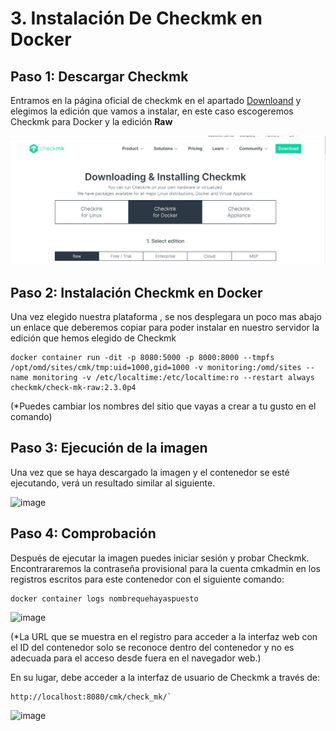 # 3. Instalación De Checkmk en Docker

## Paso 1: Descargar Checkmk
Entramos en la página oficial de checkmk en el apartado [Downloand](https://checkmk.com/download?utm_content=headerCta) y elegimos la edición que vamos a instalar, en este caso escogeremos Checkmk para Docker y la edición **Raw**

![image](/img/capturas/eledock.png)

## Paso 2: Instalación Checkmk en Docker

Una vez elegido nuestra plataforma , se nos desplegara un poco mas abajo un enlace que deberemos copiar para poder instalar en nuestro servidor la edición que hemos elegido de Checkmk

```````
docker container run -dit -p 8080:5000 -p 8000:8000 --tmpfs /opt/omd/sites/cmk/tmp:uid=1000,gid=1000 -v monitoring:/omd/sites --name monitoring -v /etc/localtime:/etc/localtime:ro --restart always checkmk/check-mk-raw:2.3.0p4
````````
(*Puedes cambiar los nombres del sitio que vayas a crear a tu gusto en el comando)

## Paso 3: Ejecución de la imagen

Una vez que se haya descargado la imagen y el contenedor se esté ejecutando, verá un resultado similar al siguiente.

![image](/img/capturas/ejedock.png)

## Paso 4: Comprobación
Después de ejecutar la imagen puedes iniciar sesión y probar Checkmk. Encontrararemos  la contraseña provisional para la cuenta cmkadmin en los registros escritos para este contenedor con el siguiente comando:
`````
docker container logs nombrequehayaspuesto
``````
![image](/img/capturas/dockerlo.png)

(*La URL que se muestra en el registro para acceder a la interfaz web con el ID del contenedor solo se reconoce dentro del contenedor y no es adecuada para el acceso desde fuera en el navegador web.)

En su lugar, debe acceder a la interfaz de usuario de Checkmk a través de:
````
http://localhost:8080/cmk/check_mk/`
````

![image](/img/capturas/DockerCheck.png)




